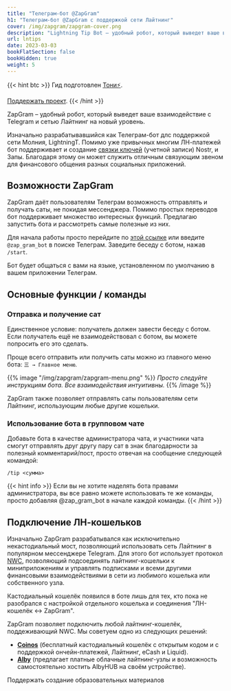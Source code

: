 ```yaml
---
title: "Телеграм-бот @ZapGram"
h1: "Телеграм-бот @ZapGram с поддержкой сети Лайтнинг"
cover: /img/zapgram/zapgram-cover.png
description: "Lightning Tip Bot – удобный робот, который выведет ваше взаимодействие с Telegram, сетью Молния и протоколом Nostr на новый уровень."
url: lntips
date: 2023-03-03
bookFlatSection: false
bookHidden: true
weight: 5
---
```


{{< hint btc >}}
Гид подготовлен [Тони⚡️](https://snort.social/p/npub10awzknjg5r5lajnr53438ndcyjylgqsrnrtq5grs495v42qc6awsj45ys7). 

[Поддержать проект](/contribute).
{{< /hint >}}

ZapGram – удобный робот, который выведет ваше взаимодействие с Telegram и сетью Лайтнинг на новый уровень.

Изначально разрабатывавшийся как Телеграм-бот длс поддержкой сети Молния, LightningT. Помимо уже привычных многим ЛН-платежей бот поддерживает и создание [связки ключей](https://nostr.21ideas.org/docs/basics/keys.html) (учетной записи) Nostr, и Запы. Благодаря этому он может служить отличным связующим звеном для финансового общения разных социальных приложений.

## Возможности ZapGram 

ZapGram даёт пользователям Телеграм возможность отправлять и получать саты, не покидая мессенджера. Помимо простых переводов бот поддерживает множество интересных функций. Предлагаю запустить бота и рассмотреть самые полезные из них.

Для начала работы просто перейдите по [этой ссылке](https://t.me/zap_gram_bot) или введите `@zap_gram_bot` в поиске Телеграм. Заведите беседу с ботом, нажав `/start`.

Бот будет общаться с вами на языке, установленном по умолчанию в вашем приложении Телеграм.

## Основные функции / команды

### Отправка и получение сат

Единственное условие: получатель должен завести беседу с ботом. Если получатель ещё не взаимодействовал с ботом, вы можете попросить его это сделать. 

Проще всего отправить или получить саты можно из главного меню бота: `㆔ → Главное меню`. 

{{% image "/img/zapgram/zapgram-menu.png" %}}
_Просто следуйте инструкциям бота. Все взаимодействия интуитивны._
{{% /image %}}

ZapGram также позволяет отправлять саты пользователям сети Лайтнинг, использующим любые другие кошельки.

### Использование бота в групповом чате

Добавьте бота в качестве администратора чата, и участники чата смогут отправлять друг другу пару сат в знак благодарности за полезный комментарий/пост, просто отвечая на сообщение следующей командой:

```
/tip <сумма> 
```

{{< hint info >}}
Если вы не хотите наделять бота правами администратора, вы все равно можете использовать те же команды, просто добавляя @zap_gram_bot в начале каждой команды.
{{< /hint >}}

## Подключение ЛН-кошельков

Изначально ZapGram разрабатывался как исключительно некастодиальный мост, позволяющий использовать сеть Лайтнинг в популярном мессенджере Telegram. Для этого бот использует протокол [NWC](https://nwc.getalby.com/about), позволяющий подсоединять лайтнинг-кошельки к миниприложениям и управлять подписками и всеми другими финансовыми взаимодействиями в сети из любимого кошелька или собственного узла. 

Кастодиальный кошелёк появился в боте лишь для тех, кто пока не разобрался с настройкой отдельного кошелька и соединения "ЛН-кошелёк ↔️ ZapGram". 

ZapGram позволяет подключить любой лайтнинг-кошелёк, поддеживающий NWC. Мы советуем одно из следующих решений:

- [__Coinos__](https://coinos.io) (бесплатный кастодиальный кошелёк с открытым кодом и с поддержкой ончейн-платежей, Лайтнинг, eCash и Liquid).
- [__Alby__](https://getalby.com) (предлагает платные облачные лайтнинг-узлы и возможность самостоятельно хостить AlbyHUB на своём устройстве).

<script type="module" src="https://esm.sh/simple-boost@latest"></script>
<simple-boost currency="usd" amount="1.0" nwc="nostr+walletconnect://3b0422778350c55694d21c6bdbee8bc9af8fd5298d77992c2a07fea0ff122ad6?relay=wss://relay.getalby.com/v1&secret=c33e1b687ed53f2bcf5c591bd699177bed8a6f7ba726ebacae4b0ccc1c54fa68">Поддержать создание образовательных материалов</simple-boost>


